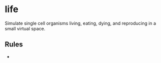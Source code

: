 # life
Simulate single cell organisms living, eating, dying, and reproducing in a small virtual space.

## Rules
- 

